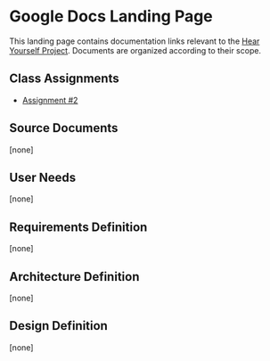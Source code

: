 # Google Docs Landing Page
This landing page contains documentation links relevant to the <a href="https://j-lyman.github.io/hear-yourself/" target="_blank">Hear Yourself Project</a>. Documents are organized according to their scope.

## Class Assignments
* [Assignment #2](https://docs.google.com/document/d/1_UEt8V5hJuX-R8StRv7V6QATfcV-3DKuZ1dPLVP2kH4/edit)

## Source Documents
[none]

## User Needs
[none]

## Requirements Definition
[none]

## Architecture Definition
[none]

## Design Definition
[none]

